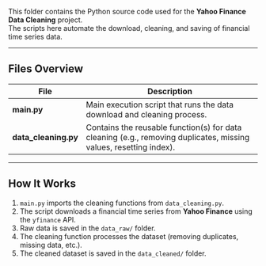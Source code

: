 This folder contains the Python source code used for the **Yahoo Finance Data Cleaning** project.  
The scripts here automate the download, cleaning, and saving of financial time series data.

---

## Files Overview

| File | Description |
|------|--------------|
| **main.py** | Main execution script that runs the data download and cleaning process. |
| **data_cleaning.py** | Contains the reusable function(s) for data cleaning (e.g., removing duplicates, missing values, resetting index). |

---

## How It Works

1. `main.py` imports the cleaning functions from `data_cleaning.py`.  
2. The script downloads a financial time series from **Yahoo Finance** using the `yfinance` API.  
3. Raw data is saved in the `data_raw/` folder.  
4. The cleaning function processes the dataset (removing duplicates, missing data, etc.).  
5. The cleaned dataset is saved in the `data_cleaned/` folder.


